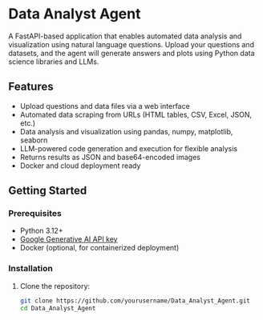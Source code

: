 # Data Analyst Agent

A FastAPI-based application that enables automated data analysis and visualization using natural language questions. Upload your questions and datasets, and the agent will generate answers and plots using Python data science libraries and LLMs.

## Features

- Upload questions and data files via a web interface
- Automated data scraping from URLs (HTML tables, CSV, Excel, JSON, etc.)
- Data analysis and visualization using pandas, numpy, matplotlib, seaborn
- LLM-powered code generation and execution for flexible analysis
- Returns results as JSON and base64-encoded images
- Docker and cloud deployment ready

## Getting Started

### Prerequisites

- Python 3.12+
- [Google Generative AI API key](https://ai.google.dev/)
- Docker (optional, for containerized deployment)

### Installation

1. Clone the repository:
   ```sh
   git clone https://github.com/yourusername/Data_Analyst_Agent.git
   cd Data_Analyst_Agent